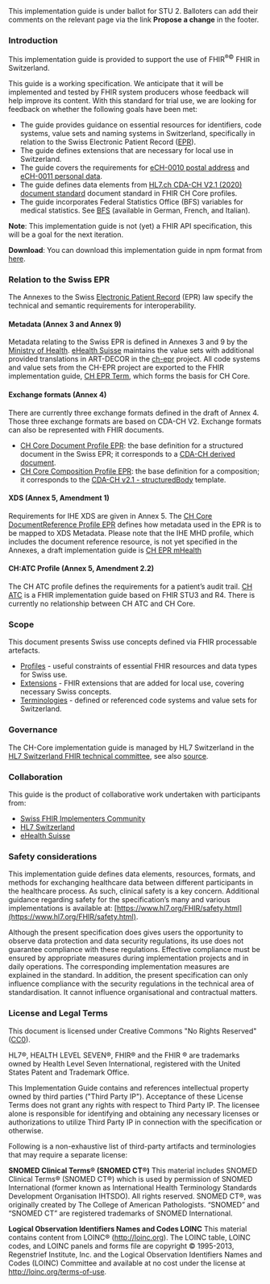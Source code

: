 <div markdown="1" class="stu-note">
This implementation guide is under ballot for STU 2. Balloters can add their comments on the relevant page via the link <b>Propose a change</b> in the footer.
</div>

### Introduction
This implementation guide is provided to support the use of FHIR<sup>&reg;&copy;</sup> FHIR in Switzerland.

This guide is a working specification. We anticipate that it will be implemented and tested by FHIR system producers whose feedback will help improve its content. With this standard for trial use, we are looking for feedback on whether the following goals have been met: 
- The guide provides guidance on essential resources for identifiers, code systems, value sets and naming systems in Switzerland, specifically in relation to the Swiss Electronic Patient Record ([EPR](https://www.patientendossier.ch/en)).
- The guide defines extensions that are necessary for local use in Switzerland.
- The guide covers the requirements for [eCH-0010 postal address](https://www.ech.ch/vechweb/page?p=dossier&documentNumber=eCH-0010&documentVersion=7.0) and [eCH-0011 personal data](https://www.ech.ch/vechweb/page?p=dossier&documentNumber=eCH-0011&documentVersion=8.1).
- The guide defines data elements from [HL7.ch CDA-CH V2.1 (2020) document standard](http://e-health-wiki.ch/index.php/Ehscda:CDA-CH_2017_(specification)) document standard in FHIR CH Core profiles.
- The guide incorporates Federal Statistics Office (BFS) variables for medical statistics. See [BFS](https://www.bfs.admin.ch/bfs/de/home/statistiken/kataloge-datenbanken/publikationen.assetdetail.7066232.html) (available in German, French, and Italian).

**Note**: This implementation guide is not (yet) a FHIR API specification, this will be a goal for the next iteration.

**Download**: You can download this implementation guide in npm format from [here](package.tgz).

### Relation to the Swiss EPR

The Annexes to the Swiss [Electronic Patient Record](https://www.patientendossier.ch/en) (EPR) law specify the technical and semantic requirements for interoperability.

#### Metadata (Annex 3 and Annex 9)

Metadata relating to the Swiss EPR is defined in Annexes 3 and 9 by the [Ministry of Health](https://www.bag.admin.ch/bag/de/home/gesetze-und-bewilligungen/gesetzgebung/gesetzgebung-mensch-gesundheit/gesetzgebung-elektronisches-patientendossier.html). [eHealth Suisse](https://www.e-health-suisse.ch/startseite.html) maintains the value sets with additional provided translations in ART-DECOR in the [ch-epr](https://art-decor.org/art-decor/decor-project--ch-epr-) project. All code systems and value sets from the CH-EPR project are exported to the FHIR implementation guide, [CH EPR Term](http://fhir.ch/ig/ch-epr-term/index.html), which forms the basis for CH Core.

#### Exchange formats (Annex 4)

There are currently three exchange formats defined in the draft of Annex 4. Those three exchange formats are based on CDA-CH V2. Exchange formats can also be represented with FHIR documents.

- [CH Core Document Profile EPR](StructureDefinition-ch-core-document.html): the base definition for a structured document in the Swiss EPR; it corresponds to a [CDA-CH derived document](https://art-decor.org/art-decor/decor-project--hl7chcda-).
- [CH Core Composition Profile EPR](StructureDefinition-ch-core-composition-epr.html): the base definition for a composition; it corresponds to the [CDA-CH v2.1 - structuredBody](https://art-decor.org/art-decor/decor-templates--hl7chcda-?section=templates&id=2.16.756.5.30.1.1.10.1.9&effectiveDate=2019-10-17T15:22:41&language=en-US) template.

#### XDS (Annex 5, Amendment 1)

Requirements for IHE XDS are given in Annex 5. The [CH Core DocumentReference Profile EPR](StructureDefinition-ch-core-documentreference-epr.html) defines how metadata used in the EPR is to be mapped to XDS Metadata. Please note that the IHE MHD profile, which includes the document reference resource, is not yet specified in the Annexes, a draft implementation guide is [CH EPR mHealth](http://fhir.ch/ig/ch-epr-mhealth/index.html)

#### CH:ATC Profile (Annex 5, Amendment 2.2)

The CH ATC profile defines the requirements for a patient’s audit trail. [CH ATC](http://fhir.ch/ig/ch-atc/index.html) is a FHIR implementation guide based on FHIR STU3 and R4. There is currently no relationship between CH ATC and CH Core.
### Scope

This document presents Swiss use concepts defined via FHIR processable artefacts.

* [Profiles](profiles.html) - useful constraints of essential FHIR resources and data types for Swiss use. 
* [Extensions](extensions.html) -  FHIR extensions that are added for local use, covering necessary Swiss concepts. 
* [Terminologies](terminology.html) - defined or referenced code systems and value sets for Switzerland. 

### Governance

The CH-Core implementation guide is managed by HL7 Switzerland in the [HL7 Switzerland FHIR technical committee](https://www.hl7.ch/technisches-komitee/), see also [source](https://github.com/hl7ch/ch-core).
### Collaboration
This guide is the product of collaborative work undertaken with participants from:

* [Swiss FHIR Implementers Community](https://www.fhir.ch)
* [HL7 Switzerland](https://www.hl7.ch)
* [eHealth Suisse](https://www.e-health-suisse.ch/startseite.html)

### Safety considerations
This implementation guide defines data elements, resources, formats, and methods for exchanging healthcare data between different participants in the healthcare process. As such, clinical safety is a key concern. Additional guidance regarding safety for the specification’s many and various implementations is available at: [https://www.hl7.org/FHIR/safety.html](https://www.hl7.org/FHIR/safety.html).

Although the present specification does gives users the opportunity to observe data protection and data security regulations, its use does not guarantee compliance with these regulations. Effective compliance must be ensured by appropriate measures during implementation projects and in daily operations. The corresponding implementation measures are explained in the standard. 
In addition, the present specification can only influence compliance with the security regulations in the technical area of standardisation. It cannot influence organisational and contractual matters.

### License and Legal Terms 

This document is licensed under Creative Commons "No Rights Reserved" ([CC0](https://creativecommons.org/publicdomain/zero/1.0/)).

HL7®, HEALTH LEVEL SEVEN®, FHIR® and the FHIR ® are trademarks owned by Health Level Seven International, registered with the United States Patent and Trademark Office.

This Implementation Guide contains and references intellectual property owned by third parties ("Third Party IP"). Acceptance of these License Terms does not grant any rights with respect to Third Party IP. The licensee alone is responsible for identifying and obtaining any necessary licenses or authorizations to utilize Third Party IP in connection with the specification or otherwise.

Following is a non-exhaustive list of third-party artifacts and terminologies that may require a separate license:

**SNOMED Clinical Terms® (SNOMED CT®)**
This material includes SNOMED Clinical Terms® (SNOMED CT®) which is used by permission of SNOMED International (former known as International Health Terminology Standards Development Organisation IHTSDO). All rights reserved. SNOMED CT®, was originally created by The College of American Pathologists. “SNOMED” and “SNOMED CT” are registered trademarks of SNOMED International.

**Logical Observation Identifiers Names and Codes LOINC**
This material contains content from LOINC® (http://loinc.org). The LOINC table, LOINC codes, and LOINC panels and forms file are copyright © 1995-2013, Regenstrief Institute, Inc. and the Logical Observation Identifiers Names and Codes (LOINC) Committee and available at no cost under the license at http://loinc.org/terms-of-use.
